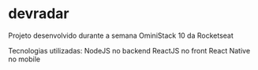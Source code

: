 # devradar
Projeto desenvolvido durante a semana OminiStack 10 da Rocketseat

Tecnologias utilizadas:
NodeJS no backend
ReactJS no front
React Native no mobile
